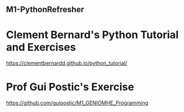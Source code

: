 ## M1-PythonRefresher


# Clement Bernard's Python Tutorial and Exercises
https://clementbernardd.github.io/python_tutorial/

# Prof Gui Postic's Exercise
https://github.com/guipostic/M1_GENIOMHE_Programming
